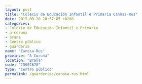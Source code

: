 ```yaml
---
layout: post
title: "Colexio de Educación Infantil e Primaria Canosa-Rus"
date: 2017-09-20 20:57:05 +0200
categories:
- Colexio de Educación Infantil e Primaria
- a-coruna
- brana
- Centro público
- guarderia
name: "Canosa-Rus"
province: "A Coruña"
location: "Braña"
code: "15002670"
type: "Centro público"
permalink: /guarderias/canosa-rus.html
---
```

